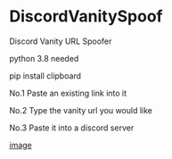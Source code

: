 # DiscordVanitySpoof
Discord Vanity URL Spoofer

python 3.8 needed

pip install clipboard

No.1 Paste an existing link into it

No.2 Type the vanity url you would like

No.3 Paste it into a discord server

[image](https://user-images.githubusercontent.com/81941220/113530652-db1e4c00-9609-11eb-93fd-5728aa542132.png)
